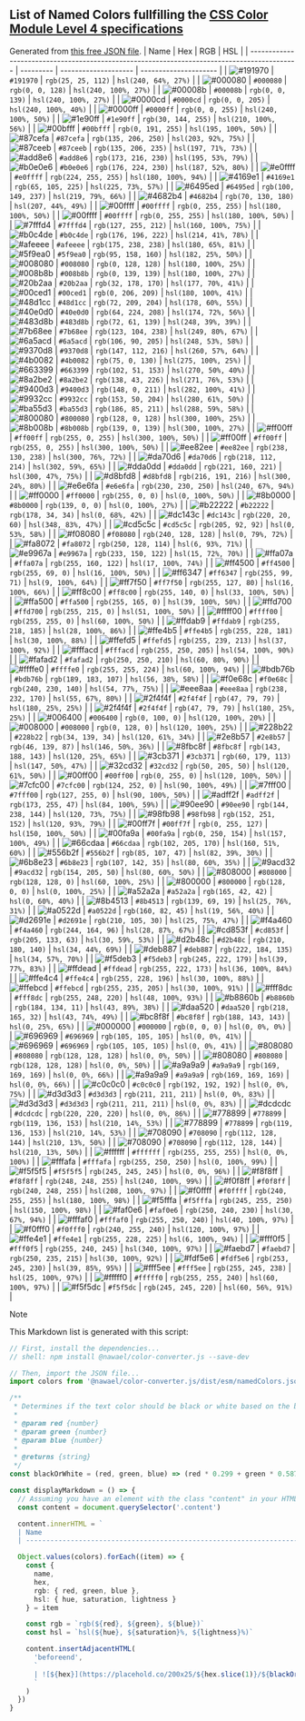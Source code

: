 ## List of Named Colors fullfilling the [CSS Color Module Level 4 specifications](https://www.w3.org/TR/css-color-4/#color-keywords)

Generated from [this free JSON file](https://raw.githubusercontent.com/j-gunst/colorConverter.js/main/src/namedColors.json).
| Name | Hex | RGB | HSL |
| ------------------------------------------------------------------------------------------- | --------- | -------------------- | --------------------- |
| ![#191970](https://placehold.co/100x15/191970/ffffff?text=MidnightBlue&font=roboto) | `#191970` | `rgb(25, 25, 112)` | `hsl(240, 64%, 27%)` |
| ![#000080](https://placehold.co/100x15/000080/ffffff?text=Navy&font=roboto) | `#000080` | `rgb(0, 0, 128)` | `hsl(240, 100%, 27%)` |
| ![#00008b](https://placehold.co/100x15/00008b/ffffff?text=DarkBlue&font=roboto) | `#00008b` | `rgb(0, 0, 139)` | `hsl(240, 100%, 27%)` |
| ![#0000cd](https://placehold.co/100x15/0000cd/ffffff?text=MediumBlue&font=roboto) | `#0000cd` | `rgb(0, 0, 205)` | `hsl(240, 100%, 40%)` |
| ![#0000ff](https://placehold.co/100x15/0000ff/ffffff?text=Blue&font=roboto) | `#0000ff` | `rgb(0, 0, 255)` | `hsl(240, 100%, 50%)` |
| ![#1e90ff](https://placehold.co/100x15/1e90ff/ffffff?text=DodgerBlue&font=roboto) | `#1e90ff` | `rgb(30, 144, 255)` | `hsl(210, 100%, 56%)` |
| ![#00bfff](https://placehold.co/100x15/00bfff/ffffff?text=DeepSkyBlue&font=roboto) | `#00bfff` | `rgb(0, 191, 255)` | `hsl(195, 100%, 50%)` |
| ![#87cefa](https://placehold.co/100x15/87cefa/000000?text=LightSkyBlue&font=roboto) | `#87cefa` | `rgb(135, 206, 250)` | `hsl(203, 92%, 75%)` |
| ![#87ceeb](https://placehold.co/100x15/87ceeb/000000?text=SkyBlue&font=roboto) | `#87ceeb` | `rgb(135, 206, 235)` | `hsl(197, 71%, 73%)` |
| ![#add8e6](https://placehold.co/100x15/add8e6/000000?text=LightBlue&font=roboto) | `#add8e6` | `rgb(173, 216, 230)` | `hsl(195, 53%, 79%)` |
| ![#b0e0e6](https://placehold.co/100x15/b0e0e6/000000?text=PowderBlue&font=roboto) | `#b0e0e6` | `rgb(176, 224, 230)` | `hsl(187, 52%, 80%)` |
| ![#e0ffff](https://placehold.co/100x15/e0ffff/000000?text=LightCyan&font=roboto) | `#e0ffff` | `rgb(224, 255, 255)` | `hsl(180, 100%, 94%)` |
| ![#4169e1](https://placehold.co/100x15/4169e1/ffffff?text=RoyalBlue&font=roboto) | `#4169e1` | `rgb(65, 105, 225)` | `hsl(225, 73%, 57%)` |
| ![#6495ed](https://placehold.co/100x15/6495ed/ffffff?text=CornflowerBlue&font=roboto) | `#6495ed` | `rgb(100, 149, 237)` | `hsl(219, 79%, 66%)` |
| ![#4682b4](https://placehold.co/100x15/4682b4/ffffff?text=SteelBlue&font=roboto) | `#4682b4` | `rgb(70, 130, 180)` | `hsl(207, 44%, 49%)` |
| ![#00ffff](https://placehold.co/100x15/00ffff/000000?text=Aqua&font=roboto) | `#00ffff` | `rgb(0, 255, 255)` | `hsl(180, 100%, 50%)` |
| ![#00ffff](https://placehold.co/100x15/00ffff/000000?text=Cyan&font=roboto) | `#00ffff` | `rgb(0, 255, 255)` | `hsl(180, 100%, 50%)` |
| ![#7fffd4](https://placehold.co/100x15/7fffd4/000000?text=Aquamarine&font=roboto) | `#7fffd4` | `rgb(127, 255, 212)` | `hsl(160, 100%, 75%)` |
| ![#b0c4de](https://placehold.co/100x15/b0c4de/000000?text=LightSteelBlue&font=roboto) | `#b0c4de` | `rgb(176, 196, 222)` | `hsl(214, 41%, 78%)` |
| ![#afeeee](https://placehold.co/100x15/afeeee/000000?text=PaleTurquoise&font=roboto) | `#afeeee` | `rgb(175, 238, 238)` | `hsl(180, 65%, 81%)` |
| ![#5f9ea0](https://placehold.co/100x15/5f9ea0/ffffff?text=CadetBlue&font=roboto) | `#5f9ea0` | `rgb(95, 158, 160)` | `hsl(182, 25%, 50%)` |
| ![#008080](https://placehold.co/100x15/008080/ffffff?text=Teal&font=roboto) | `#008080` | `rgb(0, 128, 128)` | `hsl(180, 100%, 25%)` |
| ![#008b8b](https://placehold.co/100x15/008b8b/ffffff?text=DarkCyan&font=roboto) | `#008b8b` | `rgb(0, 139, 139)` | `hsl(180, 100%, 27%)` |
| ![#20b2aa](https://placehold.co/100x15/20b2aa/ffffff?text=LightSeaGreen&font=roboto) | `#20b2aa` | `rgb(32, 178, 170)` | `hsl(177, 70%, 41%)` |
| ![#00ced1](https://placehold.co/100x15/00ced1/ffffff?text=DarkTurquoise&font=roboto) | `#00ced1` | `rgb(0, 206, 209)` | `hsl(180, 100%, 41%)` |
| ![#48d1cc](https://placehold.co/100x15/48d1cc/ffffff?text=MediumTurquoise&font=roboto) | `#48d1cc` | `rgb(72, 209, 204)` | `hsl(178, 60%, 55%)` |
| ![#40e0d0](https://placehold.co/100x15/40e0d0/ffffff?text=Turquoise&font=roboto) | `#40e0d0` | `rgb(64, 224, 208)` | `hsl(174, 72%, 56%)` |
| ![#483d8b](https://placehold.co/100x15/483d8b/ffffff?text=DarkSlateBlue&font=roboto) | `#483d8b` | `rgb(72, 61, 139)` | `hsl(248, 39%, 39%)` |
| ![#7b68ee](https://placehold.co/100x15/7b68ee/ffffff?text=MediumSlateBlue&font=roboto) | `#7b68ee` | `rgb(123, 104, 238)` | `hsl(249, 80%, 67%)` |
| ![#6a5acd](https://placehold.co/100x15/6a5acd/ffffff?text=SlateBlue&font=roboto) | `#6a5acd` | `rgb(106, 90, 205)` | `hsl(248, 53%, 58%)` |
| ![#9370d8](https://placehold.co/100x15/9370d8/ffffff?text=MediumPurple&font=roboto) | `#9370d8` | `rgb(147, 112, 216)` | `hsl(260, 57%, 64%)` |
| ![#4b0082](https://placehold.co/100x15/4b0082/ffffff?text=Indigo&font=roboto) | `#4b0082` | `rgb(75, 0, 130)` | `hsl(275, 100%, 25%)` |
| ![#663399](https://placehold.co/100x15/663399/ffffff?text=RebeccaPurple&font=roboto) | `#663399` | `rgb(102, 51, 153)` | `hsl(270, 50%, 40%)` |
| ![#8a2be2](https://placehold.co/100x15/8a2be2/ffffff?text=BlueViolet&font=roboto) | `#8a2be2` | `rgb(138, 43, 226)` | `hsl(271, 76%, 53%)` |
| ![#9400d3](https://placehold.co/100x15/9400d3/ffffff?text=DarkViolet&font=roboto) | `#9400d3` | `rgb(148, 0, 211)` | `hsl(282, 100%, 41%)` |
| ![#9932cc](https://placehold.co/100x15/9932cc/ffffff?text=DarkOrchid&font=roboto) | `#9932cc` | `rgb(153, 50, 204)` | `hsl(280, 61%, 50%)` |
| ![#ba55d3](https://placehold.co/100x15/ba55d3/ffffff?text=MediumOrchid&font=roboto) | `#ba55d3` | `rgb(186, 85, 211)` | `hsl(288, 59%, 58%)` |
| ![#800080](https://placehold.co/100x15/800080/ffffff?text=Purple&font=roboto) | `#800080` | `rgb(128, 0, 128)` | `hsl(300, 100%, 25%)` |
| ![#8b008b](https://placehold.co/100x15/8b008b/ffffff?text=DarkMagenta&font=roboto) | `#8b008b` | `rgb(139, 0, 139)` | `hsl(300, 100%, 27%)` |
| ![#ff00ff](https://placehold.co/100x15/ff00ff/ffffff?text=Fuchsia&font=roboto) | `#ff00ff` | `rgb(255, 0, 255)` | `hsl(300, 100%, 50%)` |
| ![#ff00ff](https://placehold.co/100x15/ff00ff/ffffff?text=Magenta&font=roboto) | `#ff00ff` | `rgb(255, 0, 255)` | `hsl(300, 100%, 50%)` |
| ![#ee82ee](https://placehold.co/100x15/ee82ee/ffffff?text=Violet&font=roboto) | `#ee82ee` | `rgb(238, 130, 238)` | `hsl(300, 76%, 72%)` |
| ![#da70d6](https://placehold.co/100x15/da70d6/ffffff?text=Orchid&font=roboto) | `#da70d6` | `rgb(218, 112, 214)` | `hsl(302, 59%, 65%)` |
| ![#dda0dd](https://placehold.co/100x15/dda0dd/000000?text=Plum&font=roboto) | `#dda0dd` | `rgb(221, 160, 221)` | `hsl(300, 47%, 75%)` |
| ![#d8bfd8](https://placehold.co/100x15/d8bfd8/000000?text=Thistle&font=roboto) | `#d8bfd8` | `rgb(216, 191, 216)` | `hsl(300, 24%, 80%)` |
| ![#e6e6fa](https://placehold.co/100x15/e6e6fa/000000?text=Lavender&font=roboto) | `#e6e6fa` | `rgb(230, 230, 250)` | `hsl(240, 67%, 94%)` |
| ![#ff0000](https://placehold.co/100x15/ff0000/ffffff?text=Red&font=roboto) | `#ff0000` | `rgb(255, 0, 0)` | `hsl(0, 100%, 50%)` |
| ![#8b0000](https://placehold.co/100x15/8b0000/ffffff?text=DarkRed&font=roboto) | `#8b0000` | `rgb(139, 0, 0)` | `hsl(0, 100%, 27%)` |
| ![#b22222](https://placehold.co/100x15/b22222/ffffff?text=FireBrick&font=roboto) | `#b22222` | `rgb(178, 34, 34)` | `hsl(0, 68%, 42%)` |
| ![#dc143c](https://placehold.co/100x15/dc143c/ffffff?text=Crimson&font=roboto) | `#dc143c` | `rgb(220, 20, 60)` | `hsl(348, 83%, 47%)` |
| ![#cd5c5c](https://placehold.co/100x15/cd5c5c/ffffff?text=IndianRed&font=roboto) | `#cd5c5c` | `rgb(205, 92, 92)` | `hsl(0, 53%, 58%)` |
| ![#f08080](https://placehold.co/100x15/f08080/ffffff?text=LightCoral&font=roboto) | `#f08080` | `rgb(240, 128, 128)` | `hsl(0, 79%, 72%)` |
| ![#fa8072](https://placehold.co/100x15/fa8072/ffffff?text=Salmon&font=roboto) | `#fa8072` | `rgb(250, 128, 114)` | `hsl(6, 93%, 71%)` |
| ![#e9967a](https://placehold.co/100x15/e9967a/ffffff?text=DarkSalmon&font=roboto) | `#e9967a` | `rgb(233, 150, 122)` | `hsl(15, 72%, 70%)` |
| ![#ffa07a](https://placehold.co/100x15/ffa07a/000000?text=LightSalmon&font=roboto) | `#ffa07a` | `rgb(255, 160, 122)` | `hsl(17, 100%, 74%)` |
| ![#ff4500](https://placehold.co/100x15/ff4500/ffffff?text=OrangeRed&font=roboto) | `#ff4500` | `rgb(255, 69, 0)` | `hsl(16, 100%, 50%)` |
| ![#ff6347](https://placehold.co/100x15/ff6347/ffffff?text=Tomato&font=roboto) | `#ff6347` | `rgb(255, 99, 71)` | `hsl(9, 100%, 64%)` |
| ![#ff7f50](https://placehold.co/100x15/ff7f50/ffffff?text=Coral&font=roboto) | `#ff7f50` | `rgb(255, 127, 80)` | `hsl(16, 100%, 66%)` |
| ![#ff8c00](https://placehold.co/100x15/ff8c00/ffffff?text=Darkorange&font=roboto) | `#ff8c00` | `rgb(255, 140, 0)` | `hsl(33, 100%, 50%)` |
| ![#ffa500](https://placehold.co/100x15/ffa500/ffffff?text=Orange&font=roboto) | `#ffa500` | `rgb(255, 165, 0)` | `hsl(39, 100%, 50%)` |
| ![#ffd700](https://placehold.co/100x15/ffd700/000000?text=Gold&font=roboto) | `#ffd700` | `rgb(255, 215, 0)` | `hsl(51, 100%, 50%)` |
| ![#ffff00](https://placehold.co/100x15/ffff00/000000?text=Yellow&font=roboto) | `#ffff00` | `rgb(255, 255, 0)` | `hsl(60, 100%, 50%)` |
| ![#ffdab9](https://placehold.co/100x15/ffdab9/000000?text=PeachPuff&font=roboto) | `#ffdab9` | `rgb(255, 218, 185)` | `hsl(28, 100%, 86%)` |
| ![#ffe4b5](https://placehold.co/100x15/ffe4b5/000000?text=Moccasin&font=roboto) | `#ffe4b5` | `rgb(255, 228, 181)` | `hsl(30, 100%, 88%)` |
| ![#ffefd5](https://placehold.co/100x15/ffefd5/000000?text=PapayaWhip&font=roboto) | `#ffefd5` | `rgb(255, 239, 213)` | `hsl(37, 100%, 92%)` |
| ![#fffacd](https://placehold.co/100x15/fffacd/000000?text=LemonChiffon&font=roboto) | `#fffacd` | `rgb(255, 250, 205)` | `hsl(54, 100%, 90%)` |
| ![#fafad2](https://placehold.co/100x15/fafad2/000000?text=LightGoldenRodYellow&font=roboto) | `#fafad2` | `rgb(250, 250, 210)` | `hsl(60, 80%, 90%)` |
| ![#ffffe0](https://placehold.co/100x15/ffffe0/000000?text=LightYellow&font=roboto) | `#ffffe0` | `rgb(255, 255, 224)` | `hsl(60, 100%, 94%)` |
| ![#bdb76b](https://placehold.co/100x15/bdb76b/ffffff?text=DarkKhaki&font=roboto) | `#bdb76b` | `rgb(189, 183, 107)` | `hsl(56, 38%, 58%)` |
| ![#f0e68c](https://placehold.co/100x15/f0e68c/000000?text=Khaki&font=roboto) | `#f0e68c` | `rgb(240, 230, 140)` | `hsl(54, 77%, 75%)` |
| ![#eee8aa](https://placehold.co/100x15/eee8aa/000000?text=PaleGoldenRod&font=roboto) | `#eee8aa` | `rgb(238, 232, 170)` | `hsl(55, 67%, 80%)` |
| ![#2f4f4f](https://placehold.co/100x15/2f4f4f/ffffff?text=DarkSlateGray&font=roboto) | `#2f4f4f` | `rgb(47, 79, 79)` | `hsl(180, 25%, 25%)` |
| ![#2f4f4f](https://placehold.co/100x15/2f4f4f/ffffff?text=DarkSlateGrey&font=roboto) | `#2f4f4f` | `rgb(47, 79, 79)` | `hsl(180, 25%, 25%)` |
| ![#006400](https://placehold.co/100x15/006400/ffffff?text=DarkGreen&font=roboto) | `#006400` | `rgb(0, 100, 0)` | `hsl(120, 100%, 20%)` |
| ![#008000](https://placehold.co/100x15/008000/ffffff?text=Green&font=roboto) | `#008000` | `rgb(0, 128, 0)` | `hsl(120, 100%, 25%)` |
| ![#228b22](https://placehold.co/100x15/228b22/ffffff?text=ForestGreen&font=roboto) | `#228b22` | `rgb(34, 139, 34)` | `hsl(120, 61%, 34%)` |
| ![#2e8b57](https://placehold.co/100x15/2e8b57/ffffff?text=SeaGreen&font=roboto) | `#2e8b57` | `rgb(46, 139, 87)` | `hsl(146, 50%, 36%)` |
| ![#8fbc8f](https://placehold.co/100x15/8fbc8f/ffffff?text=DarkSeaGreen&font=roboto) | `#8fbc8f` | `rgb(143, 188, 143)` | `hsl(120, 25%, 65%)` |
| ![#3cb371](https://placehold.co/100x15/3cb371/ffffff?text=MediumSeaGreen&font=roboto) | `#3cb371` | `rgb(60, 179, 113)` | `hsl(147, 50%, 47%)` |
| ![#32cd32](https://placehold.co/100x15/32cd32/ffffff?text=LimeGreen&font=roboto) | `#32cd32` | `rgb(50, 205, 50)` | `hsl(120, 61%, 50%)` |
| ![#00ff00](https://placehold.co/100x15/00ff00/ffffff?text=Lime&font=roboto) | `#00ff00` | `rgb(0, 255, 0)` | `hsl(120, 100%, 50%)` |
| ![#7cfc00](https://placehold.co/100x15/7cfc00/000000?text=LawnGreen&font=roboto) | `#7cfc00` | `rgb(124, 252, 0)` | `hsl(90, 100%, 49%)` |
| ![#7fff00](https://placehold.co/100x15/7fff00/000000?text=Chartreuse&font=roboto) | `#7fff00` | `rgb(127, 255, 0)` | `hsl(90, 100%, 50%)` |
| ![#adff2f](https://placehold.co/100x15/adff2f/000000?text=GreenYellow&font=roboto) | `#adff2f` | `rgb(173, 255, 47)` | `hsl(84, 100%, 59%)` |
| ![#90ee90](https://placehold.co/100x15/90ee90/000000?text=LightGreen&font=roboto) | `#90ee90` | `rgb(144, 238, 144)` | `hsl(120, 73%, 75%)` |
| ![#98fb98](https://placehold.co/100x15/98fb98/000000?text=PaleGreen&font=roboto) | `#98fb98` | `rgb(152, 251, 152)` | `hsl(120, 93%, 79%)` |
| ![#00ff7f](https://placehold.co/100x15/00ff7f/ffffff?text=SpringGreen&font=roboto) | `#00ff7f` | `rgb(0, 255, 127)` | `hsl(150, 100%, 50%)` |
| ![#00fa9a](https://placehold.co/100x15/00fa9a/ffffff?text=MediumSpringGreen&font=roboto) | `#00fa9a` | `rgb(0, 250, 154)` | `hsl(157, 100%, 49%)` |
| ![#66cdaa](https://placehold.co/100x15/66cdaa/ffffff?text=MediumAquaMarine&font=roboto) | `#66cdaa` | `rgb(102, 205, 170)` | `hsl(160, 51%, 60%)` |
| ![#556b2f](https://placehold.co/100x15/556b2f/ffffff?text=DarkOliveGreen&font=roboto) | `#556b2f` | `rgb(85, 107, 47)` | `hsl(82, 39%, 30%)` |
| ![#6b8e23](https://placehold.co/100x15/6b8e23/ffffff?text=OliveDrab&font=roboto) | `#6b8e23` | `rgb(107, 142, 35)` | `hsl(80, 60%, 35%)` |
| ![#9acd32](https://placehold.co/100x15/9acd32/ffffff?text=YellowGreen&font=roboto) | `#9acd32` | `rgb(154, 205, 50)` | `hsl(80, 60%, 50%)` |
| ![#808000](https://placehold.co/100x15/808000/ffffff?text=Olive&font=roboto) | `#808000` | `rgb(128, 128, 0)` | `hsl(60, 100%, 25%)` |
| ![#800000](https://placehold.co/100x15/800000/ffffff?text=Maroon&font=roboto) | `#800000` | `rgb(128, 0, 0)` | `hsl(0, 100%, 25%)` |
| ![#a52a2a](https://placehold.co/100x15/a52a2a/ffffff?text=Brown&font=roboto) | `#a52a2a` | `rgb(165, 42, 42)` | `hsl(0, 60%, 40%)` |
| ![#8b4513](https://placehold.co/100x15/8b4513/ffffff?text=SaddleBrown&font=roboto) | `#8b4513` | `rgb(139, 69, 19)` | `hsl(25, 76%, 31%)` |
| ![#a0522d](https://placehold.co/100x15/a0522d/ffffff?text=Sienna&font=roboto) | `#a0522d` | `rgb(160, 82, 45)` | `hsl(19, 56%, 40%)` |
| ![#d2691e](https://placehold.co/100x15/d2691e/ffffff?text=Chocolate&font=roboto) | `#d2691e` | `rgb(210, 105, 30)` | `hsl(25, 75%, 47%)` |
| ![#f4a460](https://placehold.co/100x15/f4a460/000000?text=SandyBrown&font=roboto) | `#f4a460` | `rgb(244, 164, 96)` | `hsl(28, 87%, 67%)` |
| ![#cd853f](https://placehold.co/100x15/cd853f/ffffff?text=Peru&font=roboto) | `#cd853f` | `rgb(205, 133, 63)` | `hsl(30, 59%, 53%)` |
| ![#d2b48c](https://placehold.co/100x15/d2b48c/000000?text=Tan&font=roboto) | `#d2b48c` | `rgb(210, 180, 140)` | `hsl(34, 44%, 69%)` |
| ![#deb887](https://placehold.co/100x15/deb887/000000?text=BurlyWood&font=roboto) | `#deb887` | `rgb(222, 184, 135)` | `hsl(34, 57%, 70%)` |
| ![#f5deb3](https://placehold.co/100x15/f5deb3/000000?text=Wheat&font=roboto) | `#f5deb3` | `rgb(245, 222, 179)` | `hsl(39, 77%, 83%)` |
| ![#ffdead](https://placehold.co/100x15/ffdead/000000?text=NavajoWhite&font=roboto) | `#ffdead` | `rgb(255, 222, 173)` | `hsl(36, 100%, 84%)` |
| ![#ffe4c4](https://placehold.co/100x15/ffe4c4/000000?text=Bisque&font=roboto) | `#ffe4c4` | `rgb(255, 228, 196)` | `hsl(30, 100%, 88%)` |
| ![#ffebcd](https://placehold.co/100x15/ffebcd/000000?text=BlanchedAlmond&font=roboto) | `#ffebcd` | `rgb(255, 235, 205)` | `hsl(30, 100%, 91%)` |
| ![#fff8dc](https://placehold.co/100x15/fff8dc/000000?text=Cornsilk&font=roboto) | `#fff8dc` | `rgb(255, 248, 220)` | `hsl(48, 100%, 93%)` |
| ![#b8860b](https://placehold.co/100x15/b8860b/ffffff?text=DarkGoldenRod&font=roboto) | `#b8860b` | `rgb(184, 134, 11)` | `hsl(43, 89%, 38%)` |
| ![#daa520](https://placehold.co/100x15/daa520/ffffff?text=GoldenRod&font=roboto) | `#daa520` | `rgb(218, 165, 32)` | `hsl(43, 74%, 49%)` |
| ![#bc8f8f](https://placehold.co/100x15/bc8f8f/ffffff?text=RosyBrown&font=roboto) | `#bc8f8f` | `rgb(188, 143, 143)` | `hsl(0, 25%, 65%)` |
| ![#000000](https://placehold.co/100x15/000000/ffffff?text=Black&font=roboto) | `#000000` | `rgb(0, 0, 0)` | `hsl(0, 0%, 0%)` |
| ![#696969](https://placehold.co/100x15/696969/ffffff?text=DimGray&font=roboto) | `#696969` | `rgb(105, 105, 105)` | `hsl(0, 0%, 41%)` |
| ![#696969](https://placehold.co/100x15/696969/ffffff?text=DimGrey&font=roboto) | `#696969` | `rgb(105, 105, 105)` | `hsl(0, 0%, 41%)` |
| ![#808080](https://placehold.co/100x15/808080/ffffff?text=Gray&font=roboto) | `#808080` | `rgb(128, 128, 128)` | `hsl(0, 0%, 50%)` |
| ![#808080](https://placehold.co/100x15/808080/ffffff?text=Grey&font=roboto) | `#808080` | `rgb(128, 128, 128)` | `hsl(0, 0%, 50%)` |
| ![#a9a9a9](https://placehold.co/100x15/a9a9a9/ffffff?text=DarkGray&font=roboto) | `#a9a9a9` | `rgb(169, 169, 169)` | `hsl(0, 0%, 66%)` |
| ![#a9a9a9](https://placehold.co/100x15/a9a9a9/ffffff?text=DarkGrey&font=roboto) | `#a9a9a9` | `rgb(169, 169, 169)` | `hsl(0, 0%, 66%)` |
| ![#c0c0c0](https://placehold.co/100x15/c0c0c0/000000?text=Silver&font=roboto) | `#c0c0c0` | `rgb(192, 192, 192)` | `hsl(0, 0%, 75%)` |
| ![#d3d3d3](https://placehold.co/100x15/d3d3d3/000000?text=LightGray&font=roboto) | `#d3d3d3` | `rgb(211, 211, 211)` | `hsl(0, 0%, 83%)` |
| ![#d3d3d3](https://placehold.co/100x15/d3d3d3/000000?text=LightGrey&font=roboto) | `#d3d3d3` | `rgb(211, 211, 211)` | `hsl(0, 0%, 83%)` |
| ![#dcdcdc](https://placehold.co/100x15/dcdcdc/000000?text=Gainsboro&font=roboto) | `#dcdcdc` | `rgb(220, 220, 220)` | `hsl(0, 0%, 86%)` |
| ![#778899](https://placehold.co/100x15/778899/ffffff?text=LightSlateGray&font=roboto) | `#778899` | `rgb(119, 136, 153)` | `hsl(210, 14%, 53%)` |
| ![#778899](https://placehold.co/100x15/778899/ffffff?text=LightSlateGrey&font=roboto) | `#778899` | `rgb(119, 136, 153)` | `hsl(210, 14%, 53%)` |
| ![#708090](https://placehold.co/100x15/708090/ffffff?text=SlateGray&font=roboto) | `#708090` | `rgb(112, 128, 144)` | `hsl(210, 13%, 50%)` |
| ![#708090](https://placehold.co/100x15/708090/ffffff?text=SlateGrey&font=roboto) | `#708090` | `rgb(112, 128, 144)` | `hsl(210, 13%, 50%)` |
| ![#ffffff](https://placehold.co/100x15/ffffff/000000?text=White&font=roboto) | `#ffffff` | `rgb(255, 255, 255)` | `hsl(0, 0%, 100%)` |
| ![#fffafa](https://placehold.co/100x15/fffafa/000000?text=Snow&font=roboto) | `#fffafa` | `rgb(255, 250, 250)` | `hsl(0, 100%, 99%)` |
| ![#f5f5f5](https://placehold.co/100x15/f5f5f5/000000?text=WhiteSmoke&font=roboto) | `#f5f5f5` | `rgb(245, 245, 245)` | `hsl(0, 0%, 96%)` |
| ![#f8f8ff](https://placehold.co/100x15/f8f8ff/000000?text=GhostWhite&font=roboto) | `#f8f8ff` | `rgb(248, 248, 255)` | `hsl(240, 100%, 99%)` |
| ![#f0f8ff](https://placehold.co/100x15/f0f8ff/000000?text=AliceBlue&font=roboto) | `#f0f8ff` | `rgb(240, 248, 255)` | `hsl(208, 100%, 97%)` |
| ![#f0ffff](https://placehold.co/100x15/f0ffff/000000?text=Azure&font=roboto) | `#f0ffff` | `rgb(240, 255, 255)` | `hsl(180, 100%, 98%)` |
| ![#f5fffa](https://placehold.co/100x15/f5fffa/000000?text=MintCream&font=roboto) | `#f5fffa` | `rgb(245, 255, 250)` | `hsl(150, 100%, 98%)` |
| ![#faf0e6](https://placehold.co/100x15/faf0e6/000000?text=Linen&font=roboto) | `#faf0e6` | `rgb(250, 240, 230)` | `hsl(30, 67%, 94%)` |
| ![#fffaf0](https://placehold.co/100x15/fffaf0/000000?text=FloralWhite&font=roboto) | `#fffaf0` | `rgb(255, 250, 240)` | `hsl(40, 100%, 97%)` |
| ![#f0fff0](https://placehold.co/100x15/f0fff0/000000?text=HoneyDew&font=roboto) | `#f0fff0` | `rgb(240, 255, 240)` | `hsl(120, 100%, 97%)` |
| ![#ffe4e1](https://placehold.co/100x15/ffe4e1/000000?text=MistyRose&font=roboto) | `#ffe4e1` | `rgb(255, 228, 225)` | `hsl(6, 100%, 94%)` |
| ![#fff0f5](https://placehold.co/100x15/fff0f5/000000?text=LavenderBlush&font=roboto) | `#fff0f5` | `rgb(255, 240, 245)` | `hsl(340, 100%, 97%)` |
| ![#faebd7](https://placehold.co/100x15/faebd7/000000?text=AntiqueWhite&font=roboto) | `#faebd7` | `rgb(250, 235, 215)` | `hsl(30, 100%, 92%)` |
| ![#fdf5e6](https://placehold.co/100x15/fdf5e6/000000?text=OldLace&font=roboto) | `#fdf5e6` | `rgb(253, 245, 230)` | `hsl(39, 85%, 95%)` |
| ![#fff5ee](https://placehold.co/100x15/fff5ee/000000?text=SeaShell&font=roboto) | `#fff5ee` | `rgb(255, 245, 238)` | `hsl(25, 100%, 97%)` |
| ![#fffff0](https://placehold.co/100x15/fffff0/000000?text=Ivory&font=roboto) | `#fffff0` | `rgb(255, 255, 240)` | `hsl(60, 100%, 97%)` |
| ![#f5f5dc](https://placehold.co/100x15/f5f5dc/000000?text=Beige&font=roboto) | `#f5f5dc` | `rgb(245, 245, 220)` | `hsl(60, 56%, 91%)` |

> [!NOTE]
> This Markdown list is generated with this script:

```ts
// First, install the dependencies...
// shell: npm install @nawael/color-converter.js --save-dev

// Then, import the JSON file...
import colors from '@nawael/color-converter.js/dist/esm/namedColors.json'

/**
 * Determines if the text color should be black or white based on the brightness of the color.
 *
 * @param red {number}
 * @param green {number}
 * @param blue {number}
 *
 * @returns {string}
 */
const blackOrWhite = (red, green, blue) => (red * 0.299 + green * 0.587 + blue * 0.114 > 178 ? '000' : 'fff')

const displayMarkdown = () => {
  // Assuming you have an element with the class "content" in your HTML:
  const content = document.querySelector('.content')

  content.innerHTML = `
  | Name                                                                          | Hex       | RGB                  | HSL                   |<br />
  | ----------------------------------------------------------------------------- | --------- | -------------------- | --------------------- |<br />`

  Object.values(colors).forEach((item) => {
    const {
      name,
      hex,
      rgb: { red, green, blue },
      hsl: { hue, saturation, lightness }
    } = item

    const rgb = `rgb(${red}, ${green}, ${blue})`
    const hsl = `hsl(${hue}, ${saturation}%, ${lightness}%)`

    content.insertAdjacentHTML(
      'beforeend',
      `
      | ![${hex}](https://placehold.co/200x25/${hex.slice(1)}/${blackOrWhite(red, green, blue)}?text=${name}&font=roboto) | \`${hex}\` | \`${rgb}\` | \`${hsl}\` |<br />
      `
    )
  })
}
```

